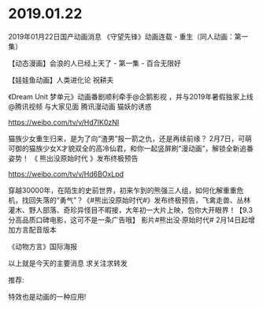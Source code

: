 # 2019.01.22

2019年01月22日国产动画消息
 《守望先锋》动画连载 - 重生（同人动画：第一集） 


【动态漫画】会浪的人已经上天了 - 第一集 - 百合无限好

 
【娃娃鱼动画】人类进化论 祝耕夫


《Dream Unit 梦单元》动画番剧顺利牵手@企鹅影视 ，并与2019年暑假独家上线@腾讯视频 与大家见面
腾讯漫动画  猫妖的诱惑

 https://weibo.com/tv/v/Hd7IK0zNI

猫族少女重生归来，是为了向“渣男”报一箭之仇，还是再续前缘？
2月7日，可萌可御的猫族少女X才貌双全的高冷仙君，和你一起竖屏刷“漫动画”，解锁全新追番姿势！
《 熊出没原始时代 》发布终极预告 

https://weibo.com/tv/v/Hd6BOxLpd

穿越30000年，在陌生的史前世界，初来乍到的熊强三人组，如何化解重重危机，找回失落的“勇气”？《#熊出没原始时代#》发布终极预告，飞禽走兽、丛林灌木、野人部落、奇珍异怪目不暇接，大年初一大片上映，包你大开眼界！【9.3分高品质口碑电影，这可不是一条广告哦】
影片#熊出没·原始时代# 2月14日起增加方言配音版本


《动物方言》国际海报



以上就是今天的主要消息
求关注求转发

推荐:

特效也是动画的一种应用!


